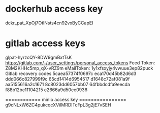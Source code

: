 # dockerhub access key 
dckr_pat_XpOj7OtlNsts4cn92vxByCCapEI
# gitlab access keys 
glpat-hyrzcQY-8DW9gmBxtTsK  https://gitlab.com/-/user_settings/personal_access_tokens
Feed Token: Z8M2KHHc5mp_qX-vRZ9m
eMailToken: 1y1xfsxyjy4vwuue3ep82puck
Gitlab recovery codes
5caea57374f0697c
eca170d45b82d6d3
ddd066c827999f9c
65cd1414d6954517
d1648c72af081a9f
aa5155616a2c1671
8c8023dd6057bb07
64fbbdcdfa9eecda
f88b12bc11104215
c2666a9d50ee0936

============ minio access key ================
g9cNLxW6ZC4pukcqcXVilMRDITcFpL3g2jE7vSEH